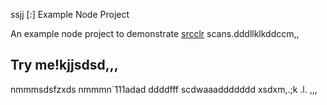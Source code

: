ssjj [:] Example Node Project

An example node project to demonstrate [srcclr](https://www.srcclr.com) scans.dddllklkddccm,,
## Try me!kjjsdsd,,,
nmmmsdsfzxds
nmmmn`111adad
ddddfff
scdwaaaddddddd
xsdxm,.;k
.l.
,,,
